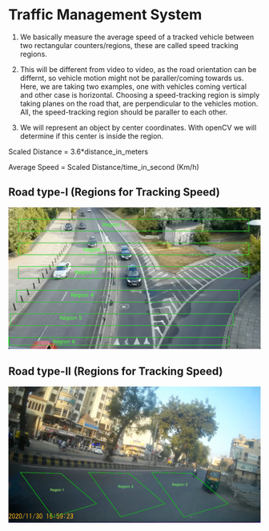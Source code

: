 # Traffic Management System


1. We basically measure the average speed of a tracked vehicle between two rectangular counters/regions, these are called speed tracking regions. 


2. This will be different from video to video, as the road orientation can be differnt, so vehicle motion might not be paraller/coming towards us. Here, we are taking two examples, one    with vehicles coming vertical and other case is horizontal. Choosing a speed-tracking region is simply taking planes on the road that, are perpendicular to the vehicles motion. All,    the speed-tracking region should be paraller to each other.


3. We will represent an object by center coordinates. With openCV we will determine if this center is inside the region.



Scaled Distance = 3.6*distance_in_meters

Average Speed  = Scaled Distance/time_in_second (Km/h) 

## Road type-I (Regions for Tracking Speed)
![](https://github.com/Stitaprajna/TrafficManagementSystem/blob/main/screenshots/speed-tracking-region-1.jpg)

## Road type-II (Regions for Tracking Speed)
![](https://github.com/Stitaprajna/TrafficManagementSystem/blob/main/screenshots/speed-tracking-region-2.jpg)
